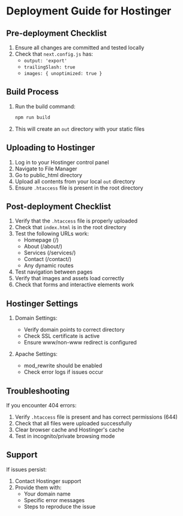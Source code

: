 # Deployment Guide for Hostinger

## Pre-deployment Checklist
1. Ensure all changes are committed and tested locally
2. Check that `next.config.js` has:
   - `output: 'export'`
   - `trailingSlash: true`
   - `images: { unoptimized: true }`

## Build Process
1. Run the build command:
   ```bash
   npm run build
   ```
2. This will create an `out` directory with your static files

## Uploading to Hostinger
1. Log in to your Hostinger control panel
2. Navigate to File Manager
3. Go to public_html directory
4. Upload all contents from your local `out` directory
5. Ensure `.htaccess` file is present in the root directory

## Post-deployment Checklist
1. Verify that the `.htaccess` file is properly uploaded
2. Check that `index.html` is in the root directory
3. Test the following URLs work:
   - Homepage (/)
   - About (/about/)
   - Services (/services/)
   - Contact (/contact/)
   - Any dynamic routes
4. Test navigation between pages
5. Verify that images and assets load correctly
6. Check that forms and interactive elements work

## Hostinger Settings
1. Domain Settings:
   - Verify domain points to correct directory
   - Check SSL certificate is active
   - Ensure www/non-www redirect is configured

2. Apache Settings:
   - mod_rewrite should be enabled
   - Check error logs if issues occur

## Troubleshooting
If you encounter 404 errors:
1. Verify `.htaccess` file is present and has correct permissions (644)
2. Check that all files were uploaded successfully
3. Clear browser cache and Hostinger's cache
4. Test in incognito/private browsing mode

## Support
If issues persist:
1. Contact Hostinger support
2. Provide them with:
   - Your domain name
   - Specific error messages
   - Steps to reproduce the issue 